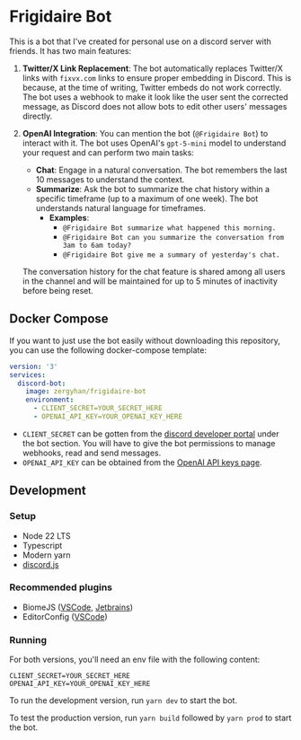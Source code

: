 # Frigidaire Bot
This is a bot that I've created for personal use on a discord server with friends. It has two main features:

1.  **Twitter/X Link Replacement**: The bot automatically replaces Twitter/X links with `fixvx.com` links to ensure proper embedding in Discord. This is because, at the time of writing, Twitter embeds do not work correctly. The bot uses a webhook to make it look like the user sent the corrected message, as Discord does not allow bots to edit other users' messages directly.
2.  **OpenAI Integration**: You can mention the bot (`@Frigidaire Bot`) to interact with it. The bot uses OpenAI's `gpt-5-mini` model to understand your request and can perform two main tasks:
    *   **Chat**: Engage in a natural conversation. The bot remembers the last 10 messages to understand the context.
    *   **Summarize**: Ask the bot to summarize the chat history within a specific timeframe (up to a maximum of one week). The bot understands natural language for timeframes.
        - **Examples**:
            - `@Frigidaire Bot summarize what happened this morning.`
            - `@Frigidaire Bot can you summarize the conversation from 3am to 6am today?`
            - `@Frigidaire Bot give me a summary of yesterday's chat.`

    The conversation history for the chat feature is shared among all users in the channel and will be maintained for up to 5 minutes of inactivity before being reset.

## Docker Compose
If you want to just use the bot easily without downloading this repository, you can use the following docker-compose template:
```yaml
version: '3'
services:
  discord-bot:
    image: zergyhan/frigidaire-bot
    environment:
      - CLIENT_SECRET=YOUR_SECRET_HERE
      - OPENAI_API_KEY=YOUR_OPENAI_KEY_HERE
```
- `CLIENT_SECRET` can be gotten from the [discord developer portal](https://discord.com/developers/applications) under the bot section. You will have to give the bot permissions to manage webhooks, read and send messages.
- `OPENAI_API_KEY` can be obtained from the [OpenAI API keys page](https://platform.openai.com/api-keys).

## Development
### Setup
- Node 22 LTS
- Typescript
- Modern yarn
- [discord.js](https://discord.js.org/docs/packages/discord.js/14.18.0)

### Recommended plugins
- BiomeJS ([VSCode](https://marketplace.visualstudio.com/items?itemName=biomejs.biome), [Jetbrains](https://plugins.jetbrains.com/plugin/22761-biome))
- EditorConfig ([VSCode](https://marketplace.visualstudio.com/items?itemName=EditorConfig.EditorConfig))

### Running
For both versions, you'll need an env file with the following content:
```env
CLIENT_SECRET=YOUR_SECRET_HERE
OPENAI_API_KEY=YOUR_OPENAI_KEY_HERE
```

To run the development version, run `yarn dev` to start the bot.

To test the production version, run `yarn build` followed by `yarn prod` to start the bot.
